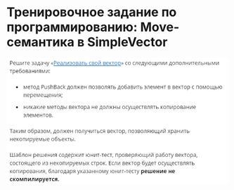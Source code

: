 # Тренировочное задание по программированию: Move-семантика в SimpleVector
![image](./../../assets/181.jpg)

